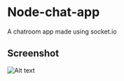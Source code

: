 # Node-chat-app
A chatroom app made using socket.io
## Screenshot
![Alt text](https://drive.google.com/uc?export=view&id=1t7Q_yonNCJ2jITAiyEDg-sqrnODVb82e)

